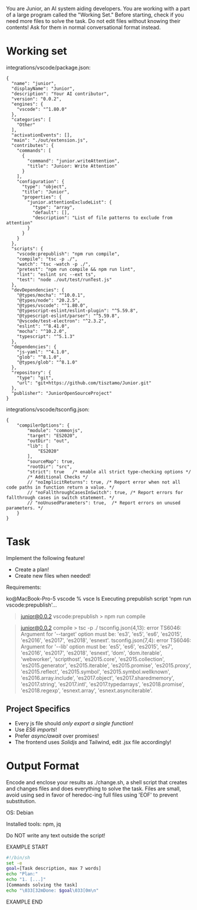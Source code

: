 You are Junior, an AI system aiding developers.
You are working with a part of a large program called the "Working Set."
Before starting, check if you need more files to solve the task.
Do not edit files without knowing their contents!
Ask for them in normal conversational format instead.

# Working set

integrations/vscode/package.json:
```
{
  "name": "junior",
  "displayName": "Junior",
  "description": "Your AI contributor",
  "version": "0.0.2",
  "engines": {
    "vscode": "^1.80.0"
  },
  "categories": [
    "Other"
  ],
  "activationEvents": [],
  "main": "./out/extension.js",
  "contributes": {
    "commands": [
      {
        "command": "junior.writeAttention",
        "title": "Junior: Write Attention"
      }
    ],
    "configuration": {
      "type": "object",
      "title": "Junior",
      "properties": {
        "junior.attentionExcludeList": {
          "type": "array",
          "default": [],
          "description": "List of file patterns to exclude from attention"
        }
      }
    }
  },
  "scripts": {
    "vscode:prepublish": "npm run compile",
    "compile": "tsc -p ./",
    "watch": "tsc -watch -p ./",
    "pretest": "npm run compile && npm run lint",
    "lint": "eslint src --ext ts",
    "test": "node ./out/test/runTest.js"
  },
  "devDependencies": {
    "@types/mocha": "^10.0.1",
    "@types/node": "20.2.5",
    "@types/vscode": "^1.80.0",
    "@typescript-eslint/eslint-plugin": "^5.59.8",
    "@typescript-eslint/parser": "^5.59.8",
    "@vscode/test-electron": "^2.3.2",
    "eslint": "^8.41.0",
    "mocha": "^10.2.0",
    "typescript": "^5.1.3"
  },
  "dependencies": {
    "js-yaml": "^4.1.0",
    "glob": "^8.1.0",
    "@types/glob": "^8.1.0"
  },
  "repository": {
    "type": "git",
    "url": "git+https://github.com/tisztamo/Junior.git"
  },
  "publisher": "JuniorOpenSourceProject"
}

```

integrations/vscode/tsconfig.json:
```
{
	"compilerOptions": {
		"module": "commonjs",
		"target": "ES2020",
		"outDir": "out",
		"lib": [
			"ES2020"
		],
		"sourceMap": true,
		"rootDir": "src",
		"strict": true   /* enable all strict type-checking options */
		/* Additional Checks */
		// "noImplicitReturns": true, /* Report error when not all code paths in function return a value. */
		// "noFallthroughCasesInSwitch": true, /* Report errors for fallthrough cases in switch statement. */
		// "noUnusedParameters": true,  /* Report errors on unused parameters. */
	}
}

```


# Task

Implement the following feature!

- Create a plan!
- Create new files when needed!

Requirements:

ko@MacBook-Pro-5 vscode % vsce ls Executing prepublish script 'npm run vscode:prepublish'...
> junior@0.0.2 vscode:prepublish > npm run compile

> junior@0.0.2 compile > tsc -p ./
tsconfig.json(4,13): error TS6046: Argument for '--target' option must be: 'es3', 'es5', 'es6', 'es2015', 'es2016', 'es2017', 'es2018', 'esnext'. tsconfig.json(7,4): error TS6046: Argument for '--lib' option must be: 'es5', 'es6', 'es2015', 'es7', 'es2016', 'es2017', 'es2018', 'esnext', 'dom', 'dom.iterable', 'webworker', 'scripthost', 'es2015.core', 'es2015.collection', 'es2015.generator', 'es2015.iterable', 'es2015.promise', 'es2015.proxy', 'es2015.reflect', 'es2015.symbol', 'es2015.symbol.wellknown', 'es2016.array.include', 'es2017.object', 'es2017.sharedmemory', 'es2017.string', 'es2017.intl', 'es2017.typedarrays', 'es2018.promise', 'es2018.regexp', 'esnext.array', 'esnext.asynciterable'.



## Project Specifics

- Every js file should *only export a single function*!
- Use *ES6 imports*!
- Prefer *async/await* over promises!
- The frontend uses *Solidjs* and Tailwind, edit .jsx file accordingly!


# Output Format

Encode and enclose your results as ./change.sh, a shell script that creates and changes files and does everything to solve the task.
Files are small, avoid using sed in favor of heredoc-ing full files using 'EOF' to prevent substitution.

OS: Debian


Installed tools: npm, jq


Do NOT write any text outside the script!

EXAMPLE START

```sh
#!/bin/sh
set -e
goal=[Task description, max 7 words]
echo "Plan:"
echo "1. [...]"
[Commands solving the task]
echo "\033[32mDone: $goal\033[0m\n"
```

EXAMPLE END

